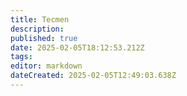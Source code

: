 ```yaml
---
title: Tecmen
description: 
published: true
date: 2025-02-05T18:12:53.212Z
tags: 
editor: markdown
dateCreated: 2025-02-05T12:49:03.638Z
---
```


<html> </html>